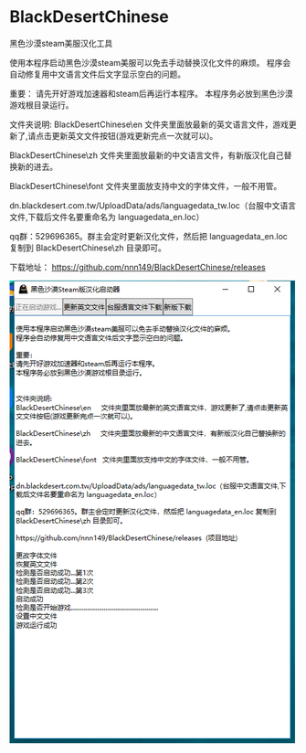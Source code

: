 # BlackDesertChinese
黑色沙漠steam美服汉化工具

使用本程序启动黑色沙漠steam美服可以免去手动替换汉化文件的麻烦。
程序会自动修复用中文语言文件后文字显示空白的问题。

重要：
请先开好游戏加速器和steam后再运行本程序。
本程序务必放到黑色沙漠游戏根目录运行。


文件夹说明:
BlackDesertChinese\en     文件夹里面放最新的英文语言文件，游戏更新了,请点击更新英文文件按钮(游戏更新完点一次就可以)。

BlackDesertChinese\zh     文件夹里面放最新的中文语言文件，有新版汉化自己替换新的进去。

BlackDesertChinese\font   文件夹里面放支持中文的字体文件，一般不用管。


dn.blackdesert.com.tw/UploadData/ads/languagedata_tw.loc（台服中文语言文件,下载后文件名要重命名为 languagedata_en.loc）

qq群：529696365。群主会定时更新汉化文件，然后把 languagedata_en.loc 复制到 BlackDesertChinese\zh 目录即可。

下载地址：
https://github.com/nnn149/BlackDesertChinese/releases  

![avatar](1.png)
